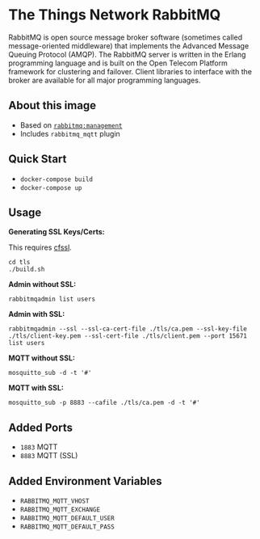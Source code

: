 # The Things Network RabbitMQ

RabbitMQ is open source message broker software (sometimes called message-oriented middleware) that implements the Advanced Message Queuing Protocol (AMQP). The RabbitMQ server is written in the Erlang programming language and is built on the Open Telecom Platform framework for clustering and failover. Client libraries to interface with the broker are available for all major programming languages.

## About this image

- Based on [`rabbitmq:management`](https://hub.docker.com/_/rabbitmq/)
- Includes `rabbitmq_mqtt` plugin

## Quick Start

- `docker-compose build`
- `docker-compose up`

## Usage

**Generating SSL Keys/Certs:**

This requires [cfssl](https://github.com/cloudflare/cfssl).

```
cd tls
./build.sh
```

**Admin without SSL:**

```
rabbitmqadmin list users
```

**Admin with SSL:**

```
rabbitmqadmin --ssl --ssl-ca-cert-file ./tls/ca.pem --ssl-key-file ./tls/client-key.pem --ssl-cert-file ./tls/client.pem --port 15671 list users
```

**MQTT without SSL:**

```
mosquitto_sub -d -t '#'
```

**MQTT with SSL:**

```
mosquitto_sub -p 8883 --cafile ./tls/ca.pem -d -t '#'
```

## Added Ports

- `1883` MQTT
- `8883` MQTT (SSL)

## Added Environment Variables

- `RABBITMQ_MQTT_VHOST`
- `RABBITMQ_MQTT_EXCHANGE`
- `RABBITMQ_MQTT_DEFAULT_USER`
- `RABBITMQ_MQTT_DEFAULT_PASS`
